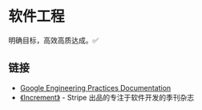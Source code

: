 # 软件工程

明确目标，高效高质达成。✅

## 链接

- [Google Engineering Practices Documentation](https://github.com/google/eng-practices)
- [《Increment》](https://increment.com/) - Stripe 出品的专注于软件开发的季刊杂志
